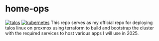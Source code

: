 # home-ops

[![talos](https://img.shields.io/badge/talos-v1.9.1-brightgreen?style=for-the-badge&logo=linux&logoColor=white)](https://www.talos.dev/)
[![kubernetes](https://img.shields.io/badge/kubernetes-v1.32.0-brightgreen?style=for-the-badge&logo=kubernetes&logoColor=white)](https://kubernetes.io/)
This repo serves as my official repo for deploying talos linux on proxmox using terraform to build and bootstrap the cluster with the required services to host various apps I will use in 2025.





